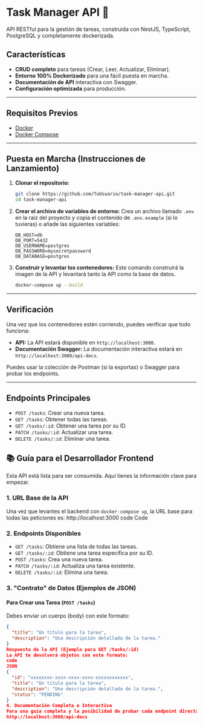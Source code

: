 # Task Manager API 🚀

API RESTful para la gestión de tareas, construida con NestJS, TypeScript, PostgreSQL y completamente dockerizada.

## Características

*   **CRUD completo** para tareas (Crear, Leer, Actualizar, Eliminar).
*   **Entorno 100% Dockerizado** para una fácil puesta en marcha.
*   **Documentación de API** interactiva con Swagger.
*   **Configuración optimizada** para producción.

---

## Requisitos Previos

*   [Docker](https://www.docker.com/products/docker-desktop/)
*   [Docker Compose](https://docs.docker.com/compose/install/)

---

## Puesta en Marcha (Instrucciones de Lanzamiento)

1.  **Clonar el repositorio:**
    ```bash
    git clone https://github.com/TuUsuario/task-manager-api.git
    cd task-manager-api
    ```

2.  **Crear el archivo de variables de entorno:**
    Crea un archivo llamado `.env` en la raíz del proyecto y copia el contenido de `.env.example` (si lo tuvieras) o añade las siguientes variables:
    ```env
    DB_HOST=db
    DB_PORT=5432
    DB_USERNAME=postgres
    DB_PASSWORD=mysecretpassword
    DB_DATABASE=postgres
    ```

3.  **Construir y levantar los contenedores:**
    Este comando construirá la imagen de la API y levantará tanto la API como la base de datos.
    ```bash
    docker-compose up --build
    ```

---

## Verificación

Una vez que los contenedores estén corriendo, puedes verificar que todo funciona:

*   **API:** La API estará disponible en `http://localhost:3000`.
*   **Documentación Swagger:** La documentación interactiva estará en `http://localhost:3000/api-docs`.

Puedes usar la colección de Postman (si la exportas) o Swagger para probar los endpoints.

---

## Endpoints Principales

*   `POST /tasks`: Crear una nueva tarea.
*   `GET /tasks`: Obtener todas las tareas.
*   `GET /tasks/:id`: Obtener una tarea por su ID.
*   `PATCH /tasks/:id`: Actualizar una tarea.
*   `DELETE /tasks/:id`: Eliminar una tarea.



## 📚 Guía para el Desarrollador Frontend

Esta API está lista para ser consumida. Aquí tienes la información clave para empezar.

### 1. URL Base de la API

Una vez que levantes el backend con `docker-compose up`, la URL base para todas las peticiones es:
http://localhost:3000
code
Code
### 2. Endpoints Disponibles

*   `GET /tasks`: Obtiene una lista de todas las tareas.
*   `GET /tasks/:id`: Obtiene una tarea específica por su ID.
*   `POST /tasks`: Crea una nueva tarea.
*   `PATCH /tasks/:id`: Actualiza una tarea existente.
*   `DELETE /tasks/:id`: Elimina una tarea.

### 3. "Contrato" de Datos (Ejemplos de JSON)

#### Para Crear una Tarea (`POST /tasks`)
Debes enviar un cuerpo (body) con este formato:
```json
{
  "title": "Un título para la tarea",
  "description": "Una descripción detallada de la tarea."
}
Respuesta de la API (Ejemplo para GET /tasks/:id)
La API te devolverá objetos con este formato:
code
JSON
{
  "id": "xxxxxxxx-xxxx-xxxx-xxxx-xxxxxxxxxxxx",
  "title": "Un título para la tarea",
  "description": "Una descripción detallada de la tarea.",
  "status": "PENDING"
}
4. Documentación Completa e Interactiva
Para una guía completa y la posibilidad de probar cada endpoint directamente desde el navegador, visita la documentación de Swagger una vez que el backend esté corriendo:
http://localhost:3000/api-docs